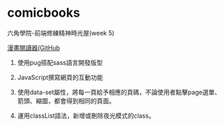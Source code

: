 # comicbooks

六角學院-前端修練精神時光屋(week 5)

[漫畫閱讀器(GitHub](https://lhikarul.github.io/comicbooks/)

1. 使用pug搭配sass語言開發版型

2. JavaScript撰寫網頁的互動功能

3. 使用data-set屬性，將每一頁給予相應的頁碼，不論使用者點擊page選單、箭頭、縮圖，都會得到相同的頁面。

4. 運用classList語法，新增或刪除夜光模式的class。
